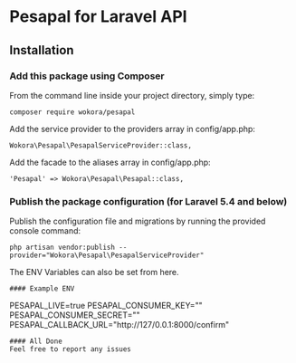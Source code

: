 # Pesapal for Laravel API

## Installation

### Add this package using Composer

From the command line inside your project directory, simply type:

`composer require wokora/pesapal`

Add the service provider to the providers array in config/app.php:

`Wokora\Pesapal\PesapalServiceProvider::class,`

Add the facade to the aliases array in config/app.php:

`'Pesapal' => Wokora\Pesapal\Pesapal::class,` 

### Publish the package configuration (for Laravel 5.4 and below)

Publish the configuration file and migrations by running the provided console command:

`php artisan vendor:publish --provider="Wokora\Pesapal\PesapalServiceProvider"`

The ENV Variables can also be set from here.
```
#### Example ENV

```
 PESAPAL_LIVE=true
 PESAPAL_CONSUMER_KEY=""
 PESAPAL_CONSUMER_SECRET=""
 PESAPAL_CALLBACK_URL="http://127/0.0.1:8000/confirm"
```
#### All Done
Feel free to report any issues



